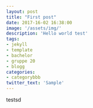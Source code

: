 ```yaml
---
layout: post
title: "First post"
date: 2017-16-02 16:38:00
image: '/assets/img/'
description: 'Hello world test'
tags:
- jekyll 
- template
- bachelor
- gruppe 20
- blogg 
categories:
- categorybbb
twitter_text: 'Sample'
---
```


testsd






